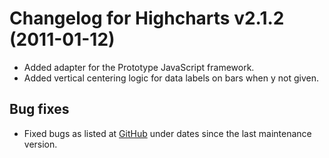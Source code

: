# Changelog for Highcharts v2.1.2 (2011-01-12)

- Added adapter for the Prototype JavaScript framework.
- Added vertical centering logic for data labels on bars when y not given.

## Bug fixes
- Fixed bugs as listed at [GitHub](https://github.com/highcharts/highcharts/commits/main) under dates since the last maintenance version.